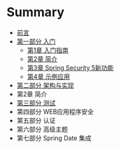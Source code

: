 # Summary

* [前言](README.md)
* [第一部分 入门](di-yi-bu-fen-ru-men.md)
  * [第1章 入门指南](di-yi-bu-fen-ru-men/di-1-zhang-ru-men-zhi-nan.md)
  * [第2章 简介](di-yi-bu-fen-ru-men/di-2-zhang-jian-jie.md)
  * [第3章 Spring Security 5新功能](di-3-zhang-spring-security-5-xin-gong-neng.md)
  * [第4章 示例应用](di-4-zhang-shi-li-ying-yong.md)
* [第二部分 架构与实现](di-er-bu-fen-jia-gou-yu-shi-xian.md)
* 第2章 简介
* [第三部分 测试](di-san-bu-fen-ce-shi.md)
* 第四部分 WEB应用程序安全
* 第五部分 认证
* 第六部分 高级主题
* 第七部分 Spring Date 集成

